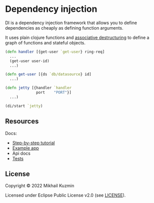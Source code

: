 # Dependency injection

DI is a dependency injection framework that allows you to define dependencies as cheaply as defining function arguments.

It uses plain clojure functions and [associative destructuring](https://clojure.org/guides/destructuring#_associative_destructuring)
to define a graph of functions and stateful objects.

```clojure
(defn handler [{get-user `get-user} ring-req]
  ...
  (get-user user-id)
  ...)

(defn get-user [{ds `db/datasource} id]
  ...)

(defn jetty [{handler `handler
              port    "PORT"}]
  ...)

(di/start `jetty)
```

## Resources

Docs:

* [Step-by-step tutorial](test/darkleaf/di/tutorial)
* [Example app](example/src/example/core.clj)
* Api docs
* [Tests](test/darkleaf/di)

## License

Copyright © 2022 Mikhail Kuzmin

Licensed under Eclipse Public License v2.0 (see [LICENSE](LICENSE)).
